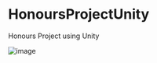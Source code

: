 # HonoursProjectUnity
Honours Project using Unity

![image](https://user-images.githubusercontent.com/46925177/113466591-fdab3c00-9434-11eb-9208-38bac0f97af2.png)

